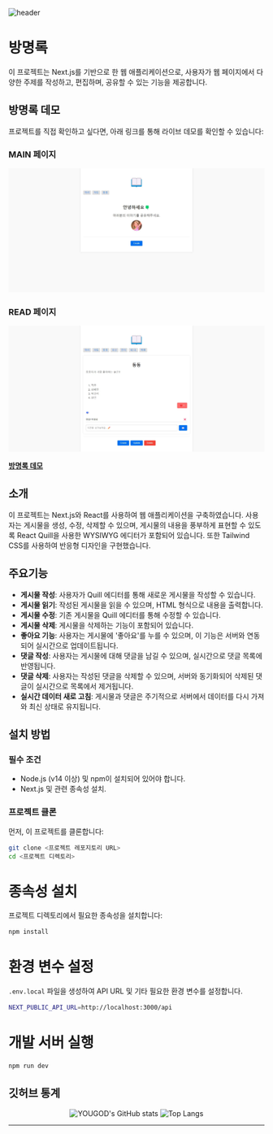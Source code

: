 ![header](https://capsule-render.vercel.app/api?type=wave&color=FFABAB&height=300&section=header&text=YOUGOD❤️&fontSize=90&fontColor=FFFFFF&animation=fadeIn&stroke=2&strokeColor=FFFFFF)

# 방명록

이 프로젝트는 Next.js를 기반으로 한 웹 애플리케이션으로, 
사용자가 웹 페이지에서 다양한 주제를 작성하고, 편집하며, 공유할 수 있는 기능을 제공합니다.

## 방명록 데모

프로젝트를 직접 확인하고 싶다면, 아래 링크를 통해 라이브 데모를 확인할 수 있습니다:

### MAIN 페이지
![Main 페이지](images/main.JPG)

### READ 페이지
![Read 페이지](images/read.JPG)

**[방명록 데모](https://nextapp-yougod.vercel.app/)**

## 소개

이 프로젝트는 Next.js와 React를 사용하여 웹 애플리케이션을 구축하였습니다. 
사용자는 게시물을 생성, 수정, 삭제할 수 있으며, 게시물의 내용을 풍부하게 표현할 수 있도록 
React Quill을 사용한 WYSIWYG 에디터가 포함되어 있습니다. 
또한 Tailwind CSS를 사용하여 반응형 디자인을 구현했습니다.

## 주요기능

- **게시물 작성**: 사용자가 Quill 에디터를 통해 새로운 게시물을 작성할 수 있습니다.
- **게시물 읽기**: 작성된 게시물을 읽을 수 있으며, HTML 형식으로 내용을 출력합니다.
- **게시물 수정**: 기존 게시물을 Quill 에디터를 통해 수정할 수 있습니다.
- **게시물 삭제**: 게시물을 삭제하는 기능이 포함되어 있습니다.
- **좋아요 기능**: 사용자는 게시물에 '좋아요'를 누를 수 있으며, 이 기능은 서버와 연동되어 실시간으로 업데이트됩니다.
- **댓글 작성**: 사용자는 게시물에 대해 댓글을 남길 수 있으며, 실시간으로 댓글 목록에 반영됩니다.
- **댓글 삭제**: 사용자는 작성된 댓글을 삭제할 수 있으며, 서버와 동기화되어 삭제된 댓글이 실시간으로 목록에서 제거됩니다.
- **실시간 데이터 새로 고침**: 게시물과 댓글은 주기적으로 서버에서 데이터를 다시 가져와 최신 상태로 유지됩니다.

## 설치 방법

### 필수 조건

- Node.js (v14 이상) 및 npm이 설치되어 있어야 합니다.
- Next.js 및 관련 종속성 설치.

### 프로젝트 클론

먼저, 이 프로젝트를 클론합니다:
```bash
git clone <프로젝트 레포지토리 URL>
cd <프로젝트 디렉토리>
```

# 종속성 설치
프로젝트 디렉토리에서 필요한 종속성을 설치합니다:
```bash
npm install
```

# 환경 변수 설정
`.env.local` 파일을 생성하여 API URL 및 기타 필요한 환경 변수를 설정합니다.
```bash
NEXT_PUBLIC_API_URL=http://localhost:3000/api
```

# 개발 서버 실행
```bash
npm run dev
```

## 깃허브 통계 

<div align="center">
  <img src="https://github-readme-stats.vercel.app/api?username=yousincha&show_icons=true&theme=radical" alt="YOUGOD's GitHub stats" />
  <img src="https://github-readme-stats.vercel.app/api/top-langs/?username=yousincha&layout=compact" alt="Top Langs" />
</div>

---
